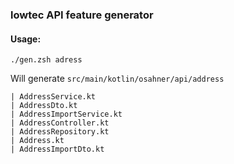 ### lowtec API feature generator

#### Usage:
```shell
./gen.zsh adress
```

Will generate ```src/main/kotlin/osahner/api/address```
```shell
| AddressService.kt
| AddressDto.kt
| AddressImportService.kt
| AddressController.kt
| AddressRepository.kt
| Address.kt
| AddressImportDto.kt
```
